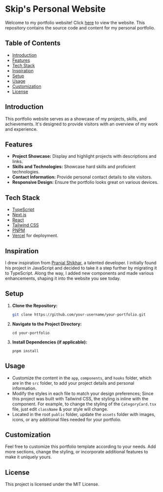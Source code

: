 # Skip's Personal Website

Welcome to my portfolio website! Click [here](https://www.caniggiathompson.com/) to view the website. This repository contains the source code and content for my personal portfolio.

## Table of Contents

- [Introduction](#introduction)
- [Features](#features)
- [Tech Stack](#tech-stack)
- [Inspiration](#inspiration)
- [Setup](#setup)
- [Usage](#usage)
- [Customization](#customization)
- [License](#license)

## Introduction

This portfolio website serves as a showcase of my projects, skills, and achievements. It's designed to provide visitors with an overview of my work and experience.

## Features

- **Project Showcase:** Display and highlight projects with descriptions and links.
- **Skills and Technologies:** Showcase hard skills and proficient technologies.
- **Contact Information:** Provide personal contact details to site visitors.
- **Responsive Design:** Ensure the portfolio looks great on various devices.

## Tech Stack

- [TypeScript](https://www.typescriptlang.org/)
- [Next.js](https://nextjs.org/)
- [React](https://reactjs.org/)
- [Tailwind CSS](https://tailwindcss.com/)
- [PNPM](https://pnpm.io/)
- [Vercel](https://vercel.com/) for deployment.

## Inspiration

I drew inspiration from [Pranjal Shikhar](https://github.com/pranjalshikhar), a talented developer. I initially found his project in JavaScript and decided to take it a step further by migrating it to TypeScript. Along the way, I added new components and made various enhancements, shaping it into the website you see today.

## Setup

1. **Clone the Repository:**
   ```bash
   git clone https://github.com/your-username/your-portfolio.git
   ```
2. **Navigate to the Project Directory:**
    ```
   cd your-portfolio
    ```
3. **Install Dependencies (if applicable):**
    ```
    pnpm install
    ```

## Usage

- Customize the content in the `app`, `components`, and `hooks` folder, which are in the `src` folder, to add your project details and personal information.
- Modify the styles in each file to match your design preferences; Since this project was built with Tailwind CSS, the styling is inline with the component. For example, to change the styling of the `CategoryCard.tsx` file, just edit `className` & your style will change.
- Located in the root `public` folder, update the `assets` folder with images, icons, or any additional files needed for your portfolio.

## Customization

Feel free to customize this portfolio template according to your needs. Add more sections, change the styling, or incorporate additional features to make it uniquely yours.

## License

This project is licensed under the MIT License.
